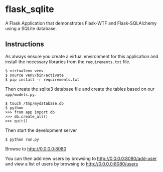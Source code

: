 # flask_sqlite
A Flask Application that demonstrates Flask-WTF and Flask-SQLAlchemy using a
SQLite database.

## Instructions
As always ensure you create a virtual environment for this application and install
the necessary libraries from the `requirements.txt` file.

```
$ virtualenv venv
$ source venv/bin/activate
$ pip install -r requirements.txt
```

Then create the sqlite3 database file and create the tables based on our `app/models.py`.

```
$ touch /tmp/mydatabase.db
$ python
>>> from app import db
>>> db.create_all()
>>> quit()
```

Then start the development server

```
$ python run.py
```

Browse to http://0.0.0.0:8080

You can then add new users by browsing to http://0.0.0.0:8080/add-user and view
a list of users by browsing to http://0.0.0.0:8080/users

